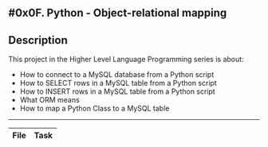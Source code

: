 #0x0F. Python - Object-relational mapping
---
## Description

This project in the Higher Level Language Programming series is about:

* How to connect to a MySQL database from a Python script
* How to SELECT rows in a MySQL table from a Python script
* How to INSERT rows in a MySQL table from a Python script
* What ORM means
* How to map a Python Class to a MySQL table

---
File | Task
---|---
